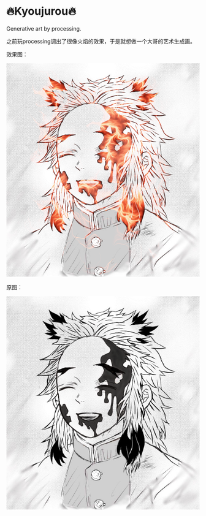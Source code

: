 # 🔥Kyoujurou🔥
Generative art by processing.



之前玩processing调出了很像火焰的效果，于是就想做一个大哥的艺术生成画。

效果图：

![renderings](README/renderings.png)

原图：

![Kyoujurou](README/Kyoujurou.png)
